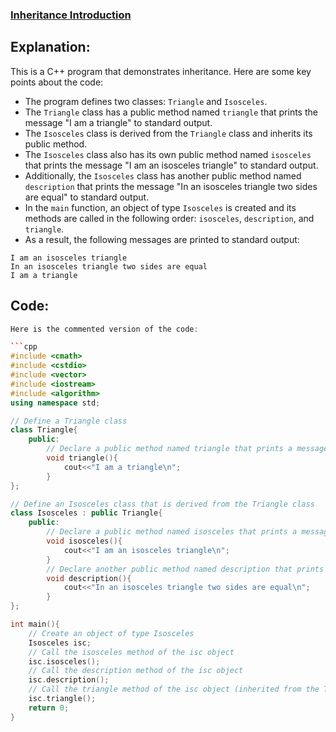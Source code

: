 ### [Inheritance Introduction](https://www.hackerrank.com/challenges/inheritance-introduction/problem?isFullScreen=false)

## Explanation:
This is a C++ program that demonstrates inheritance. Here are some key points about the code:

- The program defines two classes: `Triangle` and `Isosceles`.
- The `Triangle` class has a public method named `triangle` that prints the message "I am a triangle" to standard output.
- The `Isosceles` class is derived from the `Triangle` class and inherits its public method.
- The `Isosceles` class also has its own public method named `isosceles` that prints the message "I am an isosceles triangle" to standard output.
- Additionally, the `Isosceles` class has another public method named `description` that prints the message "In an isosceles triangle two sides are equal" to standard output.
- In the `main` function, an object of type `Isosceles` is created and its methods are called in the following order: `isosceles`, `description`, and `triangle`.
- As a result, the following messages are printed to standard output:

```
I am an isosceles triangle
In an isosceles triangle two sides are equal
I am a triangle
```

## Code:
```cpp
Here is the commented version of the code:

```cpp
#include <cmath>
#include <cstdio>
#include <vector>
#include <iostream>
#include <algorithm>
using namespace std;

// Define a Triangle class
class Triangle{
    public:
        // Declare a public method named triangle that prints a message to standard output
        void triangle(){
            cout<<"I am a triangle\n";
        }
};

// Define an Isosceles class that is derived from the Triangle class
class Isosceles : public Triangle{
    public:
        // Declare a public method named isosceles that prints a message to standard output
        void isosceles(){
            cout<<"I am an isosceles triangle\n";
        }
        // Declare another public method named description that prints a message to standard output
        void description(){
            cout<<"In an isosceles triangle two sides are equal\n";
        }
};

int main(){
    // Create an object of type Isosceles
    Isosceles isc;
    // Call the isosceles method of the isc object
    isc.isosceles();
    // Call the description method of the isc object
    isc.description();
    // Call the triangle method of the isc object (inherited from the Triangle class)
    isc.triangle();
    return 0;
}
```
```
